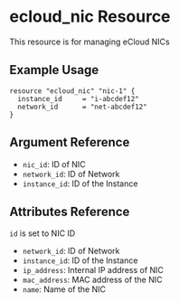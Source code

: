# ecloud_nic Resource

This resource is for managing eCloud NICs

## Example Usage

```hcl
resource "ecloud_nic" "nic-1" {
  instance_id     = "i-abcdef12"
  network_id      = "net-abcdef12"
}
```

## Argument Reference

- `nic_id`: ID of NIC 
- `network_id`: ID of Network
- `instance_id`: ID of the Instance


## Attributes Reference

`id` is set to NIC ID

- `network_id`: ID of Network
- `instance_id`: ID of the Instance
- `ip_address`: Internal IP address of NIC
- `mac_address`: MAC address of the NIC
- `name`: Name of the NIC
